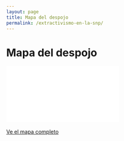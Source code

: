 ```yaml
---
layout: page
title: Mapa del despojo
permalink: /extractivismo-en-la-snp/
---
```


# Mapa del despojo




<div class="embed-responsive embed-responsive-16by9">
  <iframe class="embed-responsive-item" frameborder="0" allowfullscreen allow="geolocation" src="//umap.openstreetmap.fr/es/map/proyectos-extractivos-en-la-snp-2023_971912?scaleControl=false&miniMap=false&scrollWheelZoom=false&zoomControl=true&editMode=disabled&moreControl=true&searchControl=null&tilelayersControl=null&embedControl=null&datalayersControl=true&onLoadPanel=undefined&captionBar=false&captionMenus=true"></iframe>
</div>
<br>
<div class="text-center mb-5">
  <a class="btn btn-secondary" href="//umap.openstreetmap.fr/es/map/proyectos-extractivos-en-la-snp-2023_971912?scaleControl=false&miniMap=false&scrollWheelZoom=false&zoomControl=true&editMode=disabled&moreControl=true&searchControl=null&tilelayersControl=null&embedControl=null&datalayersControl=true&onLoadPanel=undefined&captionBar=false&captionMenus=true" target="_blank">Ve el mapa completo</a>
</div>
